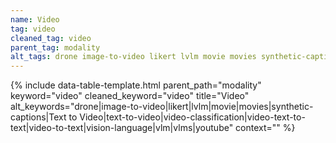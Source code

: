 ```yaml
---
name: Video
tag: video
cleaned_tag: video
parent_tag: modality
alt_tags: drone image-to-video likert lvlm movie movies synthetic-captions Text to Video text-to-video video-classification video-text-to-text video-to-text vision-language vlm vlms youtube
---
```


{% include data-table-template.html 
  parent_path="modality" 
  keyword="video" 
  cleaned_keyword="video" 
  title="Video"
  alt_keywords="drone|image-to-video|likert|lvlm|movie|movies|synthetic-captions|Text to Video|text-to-video|video-classification|video-text-to-text|video-to-text|vision-language|vlm|vlms|youtube"
  context=""
%}

